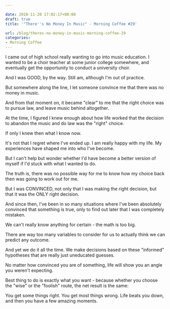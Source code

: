 ```yaml
---

date: 2018-11-20 17:02:17+00:00
draft: true
title: '"There''s No Money In Music" - Morning Coffee #29'

url: /blog/theres-no-money-in-music-morning-coffee-29
categories:
- Morning Coffee
---
```




 


I came out of high school really wanting to go into music education. I wanted to be a choir teacher at some junior college somewhere, and eventually get the opportunity to conduct a university choir.

And I was GOOD, by the way. Still am, although I'm out of practice.

But somewhere along the line, I let someone convince me that there was no money in music.

And from that moment on, it became "clear" to me that the right choice was to pursue law, and leave music behind altogether.

At the time, I figured I knew enough about how life worked that the decision to abandon the music and do law was the "right" choice.

If only I knew then what I know now.

It's not that I regret where I've ended up. I am really happy with my life. My experiences have shaped me into who I've become. 

But I can't help but wonder whether I'd have become a better version of myself if I'd stuck with what I wanted to do.

The truth is, there was no possible way for me to know how my choice back then was going to work out for me. 

But I was CONVINCED, not only that I was making the right decision, but that it was the ONLY right decision.

And since then, I've been in so many situations where I've been absolutely convinced that something is true, only to find out later that I was completely mistaken.

We can't really know anything for certain - the math is too big.

There are way too many variables to consider for us to actually think we can predict any outcome.

And yet we do it all the time. We make decisions based on these "informed" hypotheses that are really just uneducated guesses. 

No matter how convinced you are of something, life will show you an angle you weren't expecting.

Best thing to do is exactly what you want - because whether you choose the "wise" or the "foolish" route, the net result is the same:

You get some things right. You get most things wrong. Life beats you down, and then you have a few amazing moments.
